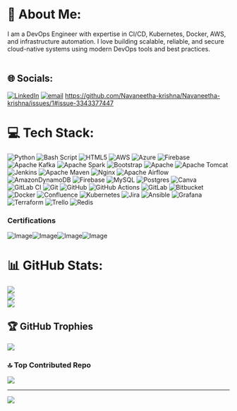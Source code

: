 # 💫 About Me:
I am a DevOps Engineer with expertise in CI/CD, Kubernetes, Docker, AWS, and infrastructure automation. I love building scalable, reliable, and secure cloud-native systems using modern DevOps tools and best practices.<br><br> 
 

## 🌐 Socials:
[![LinkedIn](https://img.shields.io/badge/LinkedIn-%230077B5.svg?logo=linkedin&logoColor=white)](https:/https://www.linkedin.com/in/navaneethakrishnanmuthusamy//) [![email](https://img.shields.io/badge/Email-D14836?logo=gmail&logoColor=white)](mailto:navaneethanjuno@gmail.com)  https://github.com/Navaneetha-krishna/Navaneetha-krishna/issues/1#issue-3343377447
 
# 💻 Tech Stack:
![Python](https://img.shields.io/badge/python-3670A0?style=for-the-badge&logo=python&logoColor=ffdd54) ![Bash Script](https://img.shields.io/badge/bash_script-%23121011.svg?style=for-the-badge&logo=gnu-bash&logoColor=white) ![HTML5](https://img.shields.io/badge/html5-%23E34F26.svg?style=for-the-badge&logo=html5&logoColor=white) ![AWS](https://img.shields.io/badge/AWS-%23FF9900.svg?style=for-the-badge&logo=amazon-aws&logoColor=white) ![Azure](https://img.shields.io/badge/azure-%230072C6.svg?style=for-the-badge&logo=microsoftazure&logoColor=white) ![Firebase](https://img.shields.io/badge/firebase-%23039BE5.svg?style=for-the-badge&logo=firebase) ![Apache Kafka](https://img.shields.io/badge/Apache%20Kafka-000?style=for-the-badge&logo=apachekafka) ![Apache Spark](https://img.shields.io/badge/Apache%20Spark-FDEE21?style=for-the-badge&logo=apachespark&logoColor=black) ![Bootstrap](https://img.shields.io/badge/bootstrap-%238511FA.svg?style=for-the-badge&logo=bootstrap&logoColor=white) ![Apache](https://img.shields.io/badge/apache-%23D42029.svg?style=for-the-badge&logo=apache&logoColor=white) ![Apache Tomcat](https://img.shields.io/badge/apache%20tomcat-%23F8DC75.svg?style=for-the-badge&logo=apache-tomcat&logoColor=black) ![Jenkins](https://img.shields.io/badge/jenkins-%232C5263.svg?style=for-the-badge&logo=jenkins&logoColor=white) ![Apache Maven](https://img.shields.io/badge/Apache%20Maven-C71A36?style=for-the-badge&logo=Apache%20Maven&logoColor=white) ![Nginx](https://img.shields.io/badge/nginx-%23009639.svg?style=for-the-badge&logo=nginx&logoColor=white) ![Apache Airflow](https://img.shields.io/badge/Apache%20Airflow-017CEE?style=for-the-badge&logo=Apache%20Airflow&logoColor=white) ![AmazonDynamoDB](https://img.shields.io/badge/Amazon%20DynamoDB-4053D6?style=for-the-badge&logo=Amazon%20DynamoDB&logoColor=white) ![Firebase](https://img.shields.io/badge/firebase-a08021?style=for-the-badge&logo=firebase&logoColor=ffcd34) ![MySQL](https://img.shields.io/badge/mysql-4479A1.svg?style=for-the-badge&logo=mysql&logoColor=white) ![Postgres](https://img.shields.io/badge/postgres-%23316192.svg?style=for-the-badge&logo=postgresql&logoColor=white) ![Canva](https://img.shields.io/badge/Canva-%2300C4CC.svg?style=for-the-badge&logo=Canva&logoColor=white) ![GitLab CI](https://img.shields.io/badge/gitlab%20CI-%23181717.svg?style=for-the-badge&logo=gitlab&logoColor=white) ![Git](https://img.shields.io/badge/git-%23F05033.svg?style=for-the-badge&logo=git&logoColor=white) ![GitHub](https://img.shields.io/badge/github-%23121011.svg?style=for-the-badge&logo=github&logoColor=white) ![GitHub Actions](https://img.shields.io/badge/github%20actions-%232671E5.svg?style=for-the-badge&logo=githubactions&logoColor=white) ![GitLab](https://img.shields.io/badge/gitlab-%23181717.svg?style=for-the-badge&logo=gitlab&logoColor=white) ![Bitbucket](https://img.shields.io/badge/bitbucket-%230047B3.svg?style=for-the-badge&logo=bitbucket&logoColor=white) ![Docker](https://img.shields.io/badge/docker-%230db7ed.svg?style=for-the-badge&logo=docker&logoColor=white) ![Confluence](https://img.shields.io/badge/confluence-%23172BF4.svg?style=for-the-badge&logo=confluence&logoColor=white) ![Kubernetes](https://img.shields.io/badge/kubernetes-%23326ce5.svg?style=for-the-badge&logo=kubernetes&logoColor=white) ![Jira](https://img.shields.io/badge/jira-%230A0FFF.svg?style=for-the-badge&logo=jira&logoColor=white) ![Ansible](https://img.shields.io/badge/ansible-%231A1918.svg?style=for-the-badge&logo=ansible&logoColor=white) ![Grafana](https://img.shields.io/badge/grafana-%23F46800.svg?style=for-the-badge&logo=grafana&logoColor=white) ![Terraform](https://img.shields.io/badge/terraform-%235835CC.svg?style=for-the-badge&logo=terraform&logoColor=white) ![Trello](https://img.shields.io/badge/Trello-%23026AA7.svg?style=for-the-badge&logo=Trello&logoColor=white) ![Redis](https://img.shields.io/badge/redis-%23DD0031.svg?style=for-the-badge&logo=redis&logoColor=white)
### Certifications
![Image](https://github.com/user-attachments/assets/981a6bfb-1a24-4429-8bb4-ff861a82ce17)![Image](https://github.com/user-attachments/assets/8af12c93-8797-4e21-9adb-b5ef6414382d)![Image](https://github.com/user-attachments/assets/a52473a1-0c79-4297-9d4a-11938e82e3bf)![Image](https://github.com/user-attachments/assets/289dd0d2-4b89-4c7a-a7a4-5449f7b10cee)
# 📊 GitHub Stats:
![](https://github-readme-stats.vercel.app/api?username=Navaneetha-krishna&theme=default&hide_border=false&include_all_commits=true&count_private=true)<br/>
![](https://nirzak-streak-stats.vercel.app/?user=Navaneetha-krishna&theme=default&hide_border=false)<br/>
![](https://github-readme-stats.vercel.app/api/top-langs/?username=Navaneetha-krishna&theme=default&hide_border=false&include_all_commits=true&count_private=true&layout=compact) 

## 🏆 GitHub Trophies
![](https://github-profile-trophy.vercel.app/?username=Navaneetha-krishna&theme=default&no-frame=false&no-bg=false&margin-w=4)

### 🔝 Top Contributed Repo
![](https://github-contributor-stats.vercel.app/api?username=Navaneetha-krishna&limit=5&theme=default&combine_all_yearly_contributions=true)

---
[![](https://visitcount.itsvg.in/api?id=Navaneetha-krishna&icon=0&color=0)](https://visitcount.itsvg.in)


<!-- Proudly created with GPRM ( https://gprm.itsvg.in ) -->
